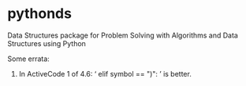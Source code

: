 # pythonds
Data Structures package for Problem Solving with Algorithms and Data Structures using Python

Some errata:

1. In ActiveCode 1 of 4.6: ‘ elif symbol == ")": ’ is better.
